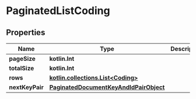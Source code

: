 
# PaginatedListCoding

## Properties
Name | Type | Description | Notes
------------ | ------------- | ------------- | -------------
**pageSize** | **kotlin.Int** |  |
**totalSize** | **kotlin.Int** |  |
**rows** | [**kotlin.collections.List&lt;Coding&gt;**](Coding.md) |  |
**nextKeyPair** | [**PaginatedDocumentKeyAndIdPairObject**](PaginatedDocumentKeyAndIdPairObject.md) |  |  [optional]
